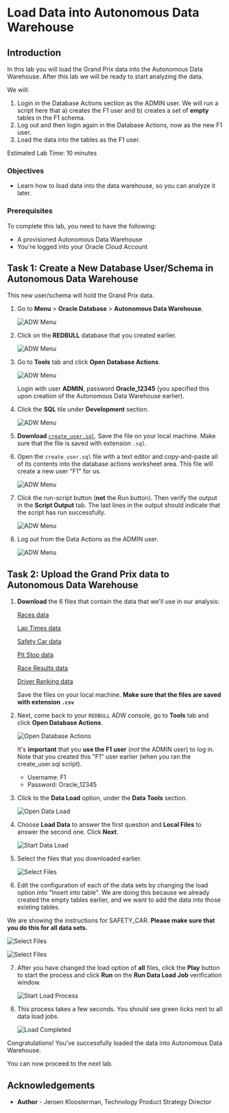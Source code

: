 # Load Data into Autonomous Data Warehouse

<!--![Banner](images/banner.png)-->

## Introduction
In this lab you will load the Grand Prix data into the Autonomous Data Warehouse. After this lab we will be ready to start analyzing the data.

We will:
1. Login in the Database Actions section as the ADMIN user. We will run a script here that a) creates the F1 user and b) creates a set of **empty** tables in the F1 schema.
2. Log out and then login again in the Database Actions, now as the new F1 user.
3. Load the data into the tables as the F1 user.

Estimated Lab Time: 10 minutes

### Objectives
- Learn how to load data into the data warehouse, so you can analyze it later.

### Prerequisites
To complete this lab, you need to have the following:
- A provisioned Autonomous Data Warehouse
- You're logged into your Oracle Cloud Account

## **Task 1**: Create a New Database User/Schema in Autonomous Data Warehouse

This new user/schema will hold the Grand Prix data.

1. Go to **Menu** > **Oracle Database** > **Autonomous Data Warehouse**.

   ![ADW Menu](images/adw-menu.png)

2. Click on the **REDBULL** database that you created earlier.

   ![ADW Menu](images/open-redbull2.png)

3. Go to **Tools** tab and click **Open Database Actions**.

   ![ADW Menu](images/open-database-actions.png)

   Login with user **ADMIN**, password **Oracle_12345** (you specified this upon creation of the Autonomous Data Warehouse earlier).

4. Click the **SQL** tile under **Development** section.

    ![ADW Menu](images/open-sql.png)

5. **Download** <a href="https://objectstorage.eu-frankfurt-1.oraclecloud.com/p/bUMuZhglMweYaXxscbcgvjzVEt02nvvIgIG5gWWZ3lzbk8g4mzN8luJgB87ZINeJ/n/odca/b/workshops-livelabs-do-not-delete/o/create_user.sql" target="\_blank">`create_user.sql`</a>. Save the file on your local machine. Make sure that the file is saved with extension `.sql`.

6. Open the `create_user.sql` file with a text editor and copy-and-paste all of its contents into the database actions worksheet area. This file will create a new user "F1" for us.

    ![ADW Menu](images/copy-paste.png)

7. Click the run-script button (**not** the Run button). Then verify the output in the **Script Output** tab. The last lines in the output should indicate that the script has run successfully.

    ![ADW Menu](images/run-script.png)

8. Log out from the Data Actions as the ADMIN user.

   ![ADW Menu](images/signoutadmin.png)

## **Task 2**: Upload the Grand Prix data to Autonomous Data Warehouse

1. **Download** the 6 files that contain the data that we'll use in our analysis:

   <a href="https://objectstorage.eu-frankfurt-1.oraclecloud.com/p/SACcTyC3Ggal6GNffGp6oRhJABi7Wm94MPXww-c2sA3JFyJZbH9GF5kYw0ivqSei/n/odca/b/workshops-livelabs-do-not-delete/o/RACES.csv" target="\_blank">Races data</a>

   <a href="https://objectstorage.eu-frankfurt-1.oraclecloud.com/p/wQuDVV-FDxGaYhwHyG3YVzGL9OF1uLDr2QjU9ojLiVOVyfjoZi9DFJTUFcYQfUb0/n/odca/b/workshops-livelabs-do-not-delete/o/LAP_TIMES.csv" target="\_blank">Lap Times data</a>

   <a href="https://objectstorage.eu-frankfurt-1.oraclecloud.com/p/3h5etgru8Q4o6YiQ2nEJUKLuKQ5df03nOoE22FDe_YQgJkNd7UBFQ8sYpU4gA54l/n/odca/b/workshops-livelabs-do-not-delete/o/SAFETY_CAR.csv" target="\_blank">Safety Car data</a>

   <a href="https://objectstorage.eu-frankfurt-1.oraclecloud.com/p/pPpBJUxWOsUO71yPXsOz8nINXd3RPl2R5qAduASCUwAUKjolY-8OvO0-CST-aJk8/n/odca/b/workshops-livelabs-do-not-delete/o/PIT_STOPS.csv" target="\_blank">Pit Stop data</a>

   <a href="https://objectstorage.eu-frankfurt-1.oraclecloud.com/p/vyScD5nC1MKyRjw2DJe0sVNjJWxXhiOEYJTVztdWOyEtsSim6dFEWUbjYfL2qYS_/n/odca/b/workshops-livelabs-do-not-delete/o/RESULTS.csv" target="\_blank">Race Results data</a>

   <a href="https://objectstorage.eu-frankfurt-1.oraclecloud.com/p/K1ct-GD7lhs8sofFf53hz1supOKuytLnqHnGOWYVXJrCQ24NaaEMdQdRK-2HffI8/n/odca/b/workshops-livelabs-do-not-delete/o/DRIVER_STANDINGS.csv" target="\_blank">Driver Ranking data</a>

   Save the files on your local machine. **Make sure that the files are saved with extension `.csv`**

2. Next, come back to your `REDBULL` ADW console, go to **Tools** tab and click **Open Database Actions**.

   ![Open Database Actions](images/open-database-actions.png)

   It's **important** that you **use the F1 user** (_not_ the ADMIN user) to log in. Note that you created this "F1" user earlier (when you ran the create_user.sql script).

   - Username: F1
   - Password: Oracle_12345

3. Click to the **Data Load** option, under the **Data Tools** section.

   ![Open Data Load](images/open-data-load.png)

4. Choose **Load Data** to answer the first question and **Local Files** to answer the second one. Click **Next**.

    ![Start Data Load](images/start-data-load.png)

5. Select the files that you downloaded earlier.

    ![Select Files](images/select-files.png)

6. Edit the configuration of each of the data sets by changing the load option into "Insert into table". We are doing this because we already created the empty tables earlier, and we want to add the data into those existing tables.

  We are showing the instructions for SAFETY_CAR. **Please make sure that you do this for all data sets.**

   ![Select Files](images/edit-safety-car.png)

   ![Select Files](images/change-option1.png)

7. After you have changed the load option of **all** files, click the **Play** button to start the process and click **Run** on the **Run Data Load Job** verification window.

    ![Start Load Process](images/load-data.png)

8. This process takes a few seconds. You should see  green ticks next to all data load jobs.

    ![Load Completed](images/load-completed.png)

Congratulations! You've successfully loaded the data into Autonomous Data Warehouse.

You can now proceed to the next lab.

## **Acknowledgements**

- **Author** - Jeroen Kloosterman, Technology Product Strategy Director
